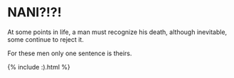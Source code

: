# NANI?!?!

At some points in life, a man must recognize his death, although inevitable, some continue to reject it.

For these men only one sentence is theirs.

{% include :).html %}

